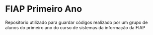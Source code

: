 # FIAP Primeiro Ano
Repositorio utilizado para guardar códigos realizado por um grupo de alunos do primeiro ano do curso de sistemas da informação da FIAP
